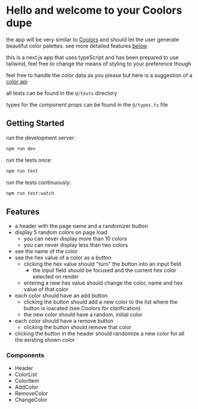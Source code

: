 # Hello and welcome to your Coolors dupe
the app will be very similar to [Coolors](https://coolors.co/1b2f33-28502e-47682c-8c7051-ef3054) and should let the user generate beautiful color palettes. see more detailed features [below](#features)

this is a next.js app that uses typeScript and has been prepared to use tailwind, feel free to change the means of styling to your preference though

feel free to handle the color data as you please but here is a suggestion of a [color api](https://www.thecolorapi.com/)

all tests can be found in the `@/tests` directory

types for the component props can be found in the `@/types.ts` file

## Getting Started

run the development server:

```bash
npm run dev
```

run the tests once:

```bash
npm run test
```

run the tests continuously:

```bash
npm run test:watch
```

## Features
- a header with the page name and a randomizer button
- display 5 random colors on page load
  - you can never display more than 10 colors
  - you can never display less than two colors
- see the name of the color
- see the hex value of a color as a button
  - clicking the hex value should "turn" the button into an input field
    - the input field should be focused and the current hex color selected on render
  - entering a new hex value should change the color, name and hex value of that color
- each color should have an add button
  - clicking the button should add a new color to the list where the button is loacated (see Coolors for clarification)
  - the new color should have a random, initial color
- each color should have a remove button
  - clicking the button should remove that color
- clicking the button in the header should randomize a new color for all the existing shown color

### Components
- Header
- ColorList
- ColorItem
- AddColor
- RemoveColor
- ChangeColor